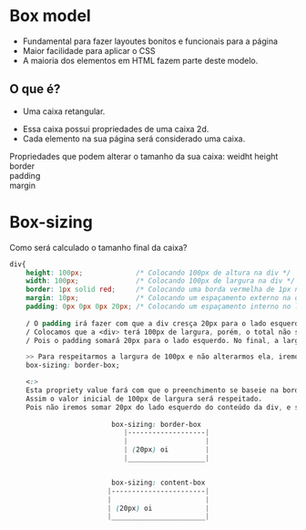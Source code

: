 # Box model
- Fundamental para fazer layoutes bonitos e funcionais para a página
- Maior facilidade para aplicar o CSS 
- A maioria dos elementos em HTML fazem parte deste modelo.

## O que é? 
* Uma caixa retangular. 
- Essa caixa possui propriedades de uma caixa 2d.
- Cada elemento na sua página será considerado uma caixa. 

Propriedades que podem alterar o tamanho da sua caixa: 
weidht
height   
border   
padding  
margin  


# Box-sizing 
Como será calculado o tamanho final da caixa? 
```css
div{ 
    height: 100px;             /* Colocando 100px de altura na div */ 
    width: 100px;              /* Colocando 100px de largura na div */
    border: 1px solid red;     /* Colocando uma borda vermelha de 1px na div */ 
    margin: 10px;              /* Colocando um espaçamento externo na div */ 
    padding: 0px 0px 0px 20px; /* Colocando um espaçamento interno no lado esquerdo na div */ 
    
    / O padding irá fazer com que a div cresça 20px para o lado esquerdo.
    / Colocamos que a <div> terá 100px de largura, porém, o total não será mais de 100px de largura. 
    / Pois o padding somará 20px para o lado esquerdo. No final, a largua da <div> será de 120px, por conta do padding. 

    >> Para respeitarmos a largura de 100px e não alterarmos ela, iremos adicionar uma outra propriedade.;
    box-sizing: border-box;

    <:> 
    Esta propriety value fará com que o preenchimento se baseie na borda, não no conteúdo.
    Assim o valor inicial de 100px de largura será respeitado.
    Pois não iremos somar 20px do lado esquerdo do conteúdo da div, e sim pegar a borda dessa div e diminuir 20px
    
                         box-sizing: border-box                
                            |-------------------|
                            |                   |
                            | (20px) oi         |
                            |___________________|


                         box-sizing: content-box 
                        |-----------------------|
                        |                       |
                        | (20px) oi             |
                        |_______________________|
